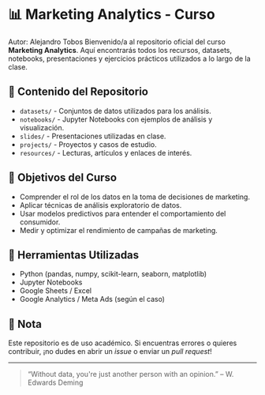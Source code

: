# 📊 Marketing Analytics - Curso
Autor: Alejandro Tobos
Bienvenido/a al repositorio oficial del curso **Marketing Analytics**. Aquí encontrarás todos los recursos, datasets, notebooks, presentaciones y ejercicios prácticos utilizados a lo largo de la clase.

## 📁 Contenido del Repositorio

- `datasets/` - Conjuntos de datos utilizados para los análisis.
- `notebooks/` - Jupyter Notebooks con ejemplos de análisis y visualización.
- `slides/` - Presentaciones utilizadas en clase.
- `projects/` - Proyectos y casos de estudio.
- `resources/` - Lecturas, artículos y enlaces de interés.

## 🎯 Objetivos del Curso

- Comprender el rol de los datos en la toma de decisiones de marketing.
- Aplicar técnicas de análisis exploratorio de datos.
- Usar modelos predictivos para entender el comportamiento del consumidor.
- Medir y optimizar el rendimiento de campañas de marketing.

## 🧰 Herramientas Utilizadas

- Python (pandas, numpy, scikit-learn, seaborn, matplotlib)
- Jupyter Notebooks
- Google Sheets / Excel
- Google Analytics / Meta Ads (según el caso)

## 📌 Nota

Este repositorio es de uso académico. Si encuentras errores o quieres contribuir, ¡no dudes en abrir un *issue* o enviar un *pull request*!

---

> “Without data, you're just another person with an opinion.” – W. Edwards Deming
